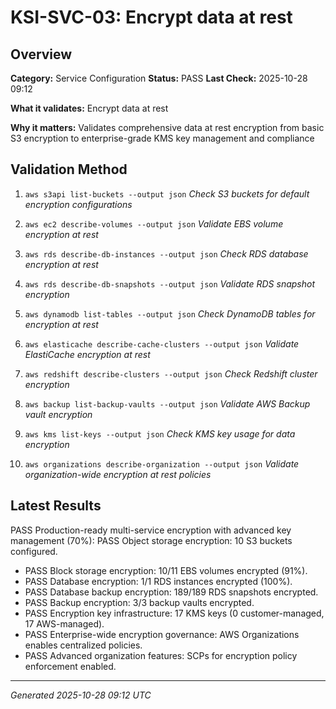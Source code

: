 # KSI-SVC-03: Encrypt data at rest

## Overview

**Category:** Service Configuration
**Status:** PASS
**Last Check:** 2025-10-28 09:12

**What it validates:** Encrypt data at rest

**Why it matters:** Validates comprehensive data at rest encryption from basic S3 encryption to enterprise-grade KMS key management and compliance

## Validation Method

1. `aws s3api list-buckets --output json`
   *Check S3 buckets for default encryption configurations*

2. `aws ec2 describe-volumes --output json`
   *Validate EBS volume encryption at rest*

3. `aws rds describe-db-instances --output json`
   *Check RDS database encryption at rest*

4. `aws rds describe-db-snapshots --output json`
   *Validate RDS snapshot encryption*

5. `aws dynamodb list-tables --output json`
   *Check DynamoDB tables for encryption at rest*

6. `aws elasticache describe-cache-clusters --output json`
   *Validate ElastiCache encryption at rest*

7. `aws redshift describe-clusters --output json`
   *Check Redshift cluster encryption*

8. `aws backup list-backup-vaults --output json`
   *Validate AWS Backup vault encryption*

9. `aws kms list-keys --output json`
   *Check KMS key usage for data encryption*

10. `aws organizations describe-organization --output json`
   *Validate organization-wide encryption at rest policies*

## Latest Results

PASS Production-ready multi-service encryption with advanced key management (70%): PASS Object storage encryption: 10 S3 buckets configured.
- PASS Block storage encryption: 10/11 EBS volumes encrypted (91%).
- PASS Database encryption: 1/1 RDS instances encrypted (100%).
- PASS Database backup encryption: 189/189 RDS snapshots encrypted.
- PASS Backup encryption: 3/3 backup vaults encrypted.
- PASS Encryption key infrastructure: 17 KMS keys (0 customer-managed, 17 AWS-managed).
- PASS Enterprise-wide encryption governance: AWS Organizations enables centralized policies.
- PASS Advanced organization features: SCPs for encryption policy enforcement enabled.

---
*Generated 2025-10-28 09:12 UTC*